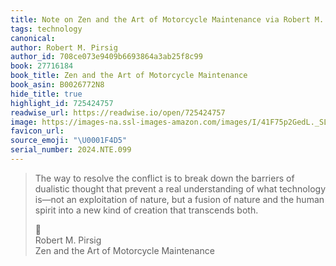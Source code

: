 ```yaml
---
title: Note on Zen and the Art of Motorcycle Maintenance via Robert M. Pirsig
tags: technology
canonical:
author: Robert M. Pirsig
author_id: 708ce073e9409b6693864a3ab25f8c99
book: 27716184
book_title: Zen and the Art of Motorcycle Maintenance
book_asin: B0026772N8
hide_title: true
highlight_id: 725424757
readwise_url: https://readwise.io/open/725424757
image: https://images-na.ssl-images-amazon.com/images/I/41F75p2GedL._SL200_.jpg
favicon_url:
source_emoji: "\U0001F4D5"
serial_number: 2024.NTE.099
---
```

> The way to resolve the conflict is to break down the barriers of dualistic thought that prevent a real understanding of what technology is—not an exploitation of nature, but a fusion of nature and the human spirit into a new kind of creation that transcends both.
> <div class="quoteback-footer"><div class="quoteback-avatar"><span class="mini-emoji"> 📕</span></div><div class="quoteback-metadata"><div class="metadata-inner"><span style="display:none">FROM:</span><div aria-label="Robert M. Pirsig" class="quoteback-author"> Robert M. Pirsig</div><div aria-label="Zen and the Art of Motorcycle Maintenance" class="quoteback-title"> Zen and the Art of Motorcycle Maintenance</div></div></div></div>